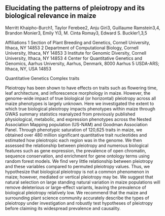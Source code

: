 ## Elucidating the patterns of pleiotropy and its biological relevance in maize 

Merritt Khaipho-Burch1, Taylor Ferebee2, Anju Giri3, Guillaume Ramstein3,4, Brandon Monier3, Emily Yi3, M. Cinta Romay3, Edward S. Buckler1,3,5

Affiliations
1 Section of Plant Breeding and Genetics, Cornell University, Ithaca, NY 14853
2 Department of Computational Biology, Cornell University, Ithaca, NY 14853
3 Institute for Genomic Diversity, Cornell University, Ithaca, NY 14853
4 Center for Quantitative Genetics and Genomics, Aarhus University, Aarhus, Denmark, 8000 Aarhus
5 USDA-ARS; Ithaca, NY, USA 14853

Quantitative Genetics
Complex traits 


Pleiotropy has been shown to have effects on traits such as flowering time, leaf architecture, and inflorescence morphology in maize. However, the genome-wide impact of true biological (or horizontal) pleiotropy across all maize phenotypes is largely unknown. Here we investigated the extent to which true biological pleiotropy impacts phenotypes within maize through GWAS summary statistics reanalyzed from previously published physiological, metabolic, and expression phenotypes across the Nested Association Mapping population (US-NAM) and Goodman Association Panel. Through phenotypic saturation of 120,625 traits in maize, we obtained over 480 million significant quantitative trait nucleotides and estimated how pleiotropic each region was in the genome. We then assessed the relationship between pleiotropy and numerous biological features such as gene expression, the prevalence of open chromatin, sequence conservation, and enrichment for gene ontology terms using random forest models. We find very little relationship between pleiotropy and these variables compared to permuted pleiotropy values. Thus, we hypothesize that biological pleiotropy is not a common phenomenon in maize; however, mediated or vertical pleiotropy may be. We suggest that natural selection on large standing natural variation in maize populations will remove deleterious or large-effect variants, leaving the prevalence of biological pleiotropy relatively low. We recommend that the maize and surrounding plant science community accurately describe the types of pleiotropy under investigation and robustly test hypotheses of pleiotropy before claiming its widespread prevalence and causality.
